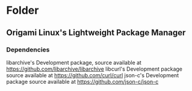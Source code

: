 # Folder
## Origami Linux's Lightweight Package Manager
### Dependencies
libarchive's Development package, source available at https://github.com/libarchive/libarchive
libcurl's Development package source available at https://github.com/curl/curl
json-c's Development package source available at https://github.com/json-c/json-c

